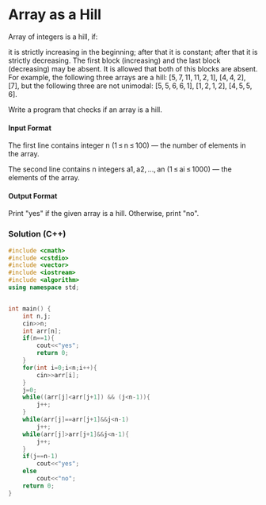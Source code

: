 # Array as a Hill

Array of integers is a hill, if:

it is strictly increasing in the beginning;
after that it is constant;
after that it is strictly decreasing.
The first block (increasing) and the last block (decreasing) may be absent. It is allowed that both of this blocks are absent.
For example, the following three arrays are a hill: [5, 7, 11, 11, 2, 1], [4, 4, 2], [7],
but the following three are not unimodal: [5, 5, 6, 6, 1], [1, 2, 1, 2], [4, 5, 5, 6].

Write a program that checks if an array is a hill.

#### Input Format

The first line contains integer n (1 ≤ n ≤ 100) — the number of elements in the array.

The second line contains n integers a1, a2, ..., an (1 ≤ ai ≤ 1000) — the elements of the array.

#### Output Format

Print "yes" if the given array is a hill. Otherwise, print "no".

### Solution (C++)

```c++
#include <cmath>
#include <cstdio>
#include <vector>
#include <iostream>
#include <algorithm>
using namespace std;


int main() {
    int n,j;
    cin>>n;
    int arr[n];
    if(n==1){
        cout<<"yes"; 
        return 0;
    }
    for(int i=0;i<n;i++){
        cin>>arr[i];
    }
    j=0;
    while((arr[j]<arr[j+1]) && (j<n-1)){
        j++;
    }
    while(arr[j]==arr[j+1]&&j<n-1)
        j++;
    while(arr[j]>arr[j+1]&&j<n-1){
        j++;
    } 
    if(j==n-1)
        cout<<"yes";
    else
        cout<<"no";
    return 0;
}

```
